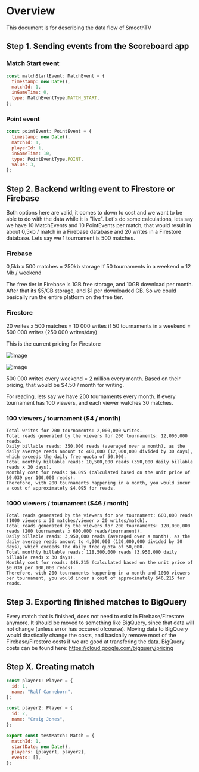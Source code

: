 # Overview

This document is for describing the data flow of SmoothTV

## Step 1. Sending events from the Scoreboard app

### Match Start event
```js
const matchStartEvent: MatchEvent = {
  timestamp: new Date(),
  matchId: 1,
  inGameTime: 0,
  type: MatchEventType.MATCH_START,
};
```

### Point event
```js
const pointEvent: PointEvent = {
  timestamp: new Date(),
  matchId: 1,
  playerId: 1,
  inGameTime: 10,
  type: PointEventType.POINT,
  value: 3,
};
```

## Step 2. Backend writing event to Firestore or Firebase

Both options here are valid, it comes to down to cost and we want to be able to do with the data while it is "live".
Let´s do some calculations, lets say we have 10 MatchEvents and 10 PointEvents per match, that would result in about 0,5kb / match in a Firebase database and 20 writes in a Firestore database.
Lets say we 1 tournament is 500 matches.

### Firebase
0,5kb x 500 matches = 250kb storage
If 50 tournaments in a weekend = 12 Mb / weekend

The free tier in Firebase is 1GB free storage, and 10GB download per month.
After that its $5/GB storage, and $1 per downloaded GB.
So we could basically run the entire platform on the free tier.


### Firestore
20 writes x 500 matches = 10 000 writes
if 50 tournaments in a weekend = 500 000 writes (250 000 writes/day)

This is the current pricing for Firestore

![image](https://github.com/ralcar/smoothtv-docs/assets/10072001/25758921-38fa-4e7e-a369-b522f2fcba32)

![image](https://github.com/ralcar/smoothtv-docs/assets/10072001/5144f653-6a8e-45e4-8500-1fefc5b18dce)

500 000 writes every weekend = 2 million every month.
Based on their pricing, that would be $4.50 / month for writing.

For reading, lets say we have 200 tournaments every month.
If every tournament has 100 viewers, and each viewer watches 30 matches.

### 100 viewers / tournament ($4 / month)
```
Total writes for 200 tournaments: 2,000,000 writes.
Total reads generated by the viewers for 200 tournaments: 12,000,000 reads.
Daily billable reads: 350,000 reads (averaged over a month), as the daily average reads amount to 400,000 (12,000,000 divided by 30 days), which exceeds the daily free quota of 50,000.
Total monthly billable reads: 10,500,000 reads (350,000 daily billable reads x 30 days).
Monthly cost for reads: $4.095 (calculated based on the unit price of $0.039 per 100,000 reads).
Therefore, with 200 tournaments happening in a month, you would incur a cost of approximately $4.095 for reads.
```

### 1000 viewers / tournament ($46 / month)

```
Total reads generated by the viewers for one tournament: 600,000 reads (1000 viewers x 30 matches/viewer x 20 writes/match).
Total reads generated by the viewers for 200 tournaments: 120,000,000 reads (200 tournaments x 600,000 reads/tournament).
Daily billable reads: 3,950,000 reads (averaged over a month), as the daily average reads amount to 4,000,000 (120,000,000 divided by 30 days), which exceeds the daily free quota of 50,000.
Total monthly billable reads: 118,500,000 reads (3,950,000 daily billable reads x 30 days).
Monthly cost for reads: $46.215 (calculated based on the unit price of $0.039 per 100,000 reads).
Therefore, with 200 tournaments happening in a month and 1000 viewers per tournament, you would incur a cost of approximately $46.215 for reads.
```

## Step 3. Exporting finished matches to BigQuery

Every match that is finished, does not need to exist in Firebase/Firestore anymore. It should be moved to something like BigQuery, since that data will not change (unless error has occured ofcourse).
Moving data to BigQuery would drastically change the costs, and basically remove most of the Firebase/Firestore costs if we are good at transfering the data.
BigQuery costs can be found here: https://cloud.google.com/bigquery/pricing

## Step X. Creating match

```js
const player1: Player = {
  id: 1,
  name: "Ralf Carneborn",
};

const player2: Player = {
  id: 2,
  name: "Craig Jones",
};

export const testMatch: Match = {
  matchId: 1,
  startDate: new Date(),
  players: [player1, player2],
  events: [],
};
```



